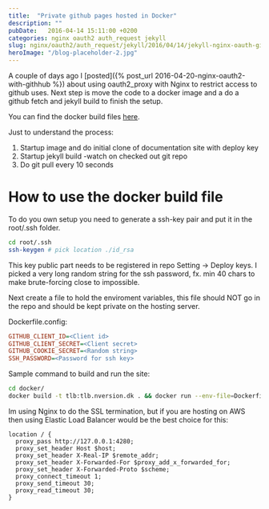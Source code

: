 ```yaml
---
title:  "Private github pages hosted in Docker"
description: ""
pubDate:   2016-04-14 15:11:00 +0200
categories: nginx oauth2 auth_request jekyll
slug: nginx/oauth2/auth_request/jekyll/2016/04/14/jekyll-nginx-oauth-github-docker.html
heroImage: "/blog-placeholder-2.jpg"
---
```


A couple of days ago I [posted]({% post_url 2016-04-20-nginx-oauth2-with-githhub %})
about using oauth2_proxy with Nginx to restrict access to github uses. Next
step is move the code to a docker image and a do a github fetch and jekyll build
to finish the setup.

You can find the docker build files [here](https://github.com/tlbdk/tlbdk.github.io/tree/master/docker).

Just to understand the process:

1. Startup image and do initial clone of documentation site with deploy key
2. Startup jekyll build -watch on checked out git repo
2. Do git pull every 10 seconds

# How to use the docker build file

To do you own setup you need to generate a ssh-key pair and put it in the
root/.ssh folder.

``` bash
cd root/.ssh
ssh-keygen # pick location ./id_rsa
```

This key public part needs to be registered in repo Setting -> Deploy keys. I
picked a very long random string for the ssh password, fx. min 40 chars to make
brute-forcing close to impossible.  

Next create a file to hold the enviroment variables, this file should NOT go in
the repo and should be kept private on the hosting server.

Dockerfile.config:

``` ini
GITHUB_CLIENT_ID=<Client id>
GITHUB_CLIENT_SECRET=<Client secret>
GITHUB_COOKIE_SECRET=<Random string>
SSH_PASSWORD=<Password for ssh key>
```

Sample command to build and run the site:

``` bash
cd docker/
docker build -t tlb:tlb.nversion.dk . && docker run --env-file=Dockerfile.config -t -i -p 4280:80 tlb:tlb.nversion.dk
```

Im using Nginx to do the SSL termination, but if you are hosting on AWS then
using Elastic Load Balancer would be the best choice for this:

``` nginx
location / {
  proxy_pass http://127.0.0.1:4280;
  proxy_set_header Host $host;
  proxy_set_header X-Real-IP $remote_addr;
  proxy_set_header X-Forwarded-For $proxy_add_x_forwarded_for;
  proxy_set_header X-Forwarded-Proto $scheme;
  proxy_connect_timeout 1;
  proxy_send_timeout 30;
  proxy_read_timeout 30;
}
```
